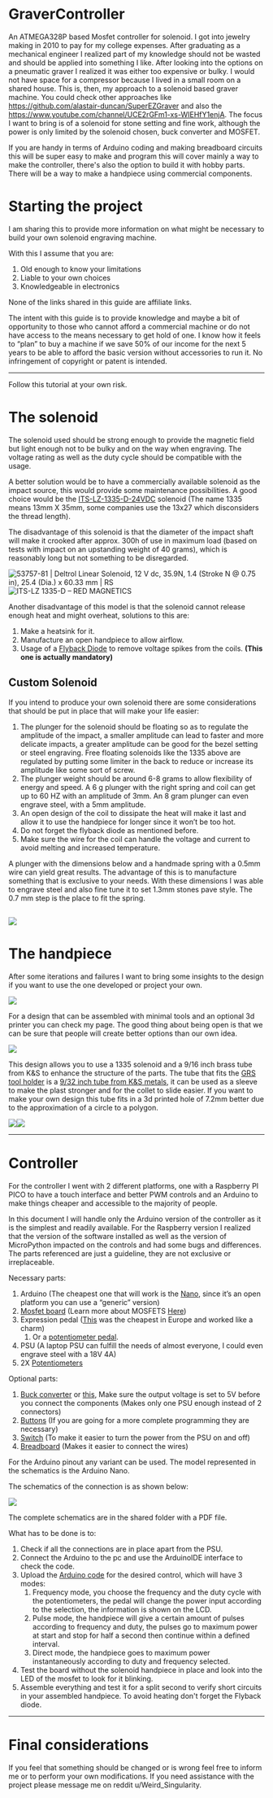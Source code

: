 # GraverController
An ATMEGA328P based Mosfet controller for solenoid.
I got into jewelry making in 2010 to pay for my college expenses. After graduating as a mechanical engineer I realized part of my knowledge should not be wasted and should be applied into something I like.
After looking into the options on a pneumatic graver I realized it was either too expensive or bulky. 
I would not have space for a compressor because I lived in a small room on a shared house.
This is, then, my approach to a solenoid based graver machine.
You could check other approaches like https://github.com/alastair-duncan/SuperEZGraver and also the https://www.youtube.com/channel/UCE2rGFm1-xs-WIEHfY1enjA.
The focus I want to bring is of a solenoid for stone setting and fine work, although the power is only limited by the solenoid chosen, buck converter and MOSFET.

If you are handy in terms of Arduino coding and making breadboard circuits this will be super easy to make and program this will cover mainly a way to make the controller, there's also the option to build it with hobby parts. There will be a way to make a handpiece using commercial components.

# **Starting the project**
I am sharing this to provide more information on what might be necessary to build your own solenoid engraving machine.

With this I assume that you are:

1. Old enough to know your limitations
1. Liable to your own choices
1. Knowledgeable in electronics

None of the links shared in this guide are affiliate links.

The intent with this guide is to provide knowledge and maybe a bit of opportunity to those who cannot afford a commercial machine or do not have access to the means necessary to get hold of one. I know how it feels to “plan” to buy a machine if we save 50% of our income for the next 5 years to be able to afford the basic version without accessories to run it. No infringement of copyright or patent is intended.

---
Follow this tutorial at your own risk.
# **The solenoid**
The solenoid used should be strong enough to provide the magnetic field but light enough not to be bulky and on the way when engraving. The voltage rating as well as the duty cycle should be compatible with the usage.

A better solution would be to have a commercially available solenoid as the impact source, this would provide some maintenance possibilities. A good choice would be the [ITS-LZ-1335-D-24VDC](https://www.elpro.org/gb/red-magnetics-its-lz-series/32677-its-lz-1335-d-24vdc.html) solenoid (The name 1335 means 13mm X 35mm, some companies use the 13x27 which disconsiders the thread length).

The disadvantage of this solenoid is that the diameter of the impact shaft will make it crooked after approx. 300h of use in maximum load (based on tests with impact on an upstanding weight of 40 grams), which is reasonably long but not something to be disregarded.

![53757-81 | Deltrol Linear Solenoid, 12 V dc, 35.9N, 1.4 (Stroke N @ 0.75  in), 25.4 (Dia.) x 60.33 mm | RS](Pictures/Aspose.Words.a1b2dc12-f32a-4c42-b293-afb59d340340.001.jpeg)![ITS-LZ 1335-D – RED MAGNETICS](Pictures/Aspose.Words.a1b2dc12-f32a-4c42-b293-afb59d340340.002.png)

Another disadvantage of this model is that the solenoid cannot release enough heat and might overheat, solutions to this are:

1. Make a heatsink for it.
2. Manufacture an open handpiece to allow airflow.
3. Usage of a [Flyback Diode](https://en.wikipedia.org/wiki/Flyback_diode) to remove voltage spikes from the coils. **(This one is actually mandatory)**


## **Custom Solenoid**
If you intend to produce your own solenoid there are some considerations that should be put in place that will make your life easier:

1. The plunger for the solenoid should be floating so as to regulate the amplitude of the impact, a smaller amplitude can lead to faster and more delicate impacts, a greater amplitude can be good for the bezel setting or steel engraving. Free floating solenoids like the 1335 above are regulated by putting some limiter in the back to reduce or increase its amplitude like some sort of screw.
1. The plunger weight should be around 6-8 grams to allow flexibility of energy and speed. A 6 g plunger with the right spring and coil can get up to 60 HZ with an amplitude of 3mm. An 8 gram plunger can even engrave steel, with a 5mm amplitude.
1. An open design of the coil to dissipate the heat will make it last and allow it to use the handpiece for longer since it won’t be too hot.
1. Do not forget the flyback diode as mentioned before.
1. Make sure the wire for the coil can handle the voltage and current to avoid melting and increased temperature.

A plunger with the dimensions below and a handmade spring with a 0.5mm wire can yield great results. The advantage of this is to manufacture something that is exclusive to your needs. With these dimensions I was able to engrave steel and also fine tune it to set 1.3mm stones pave style. The 0.7 mm step is the place to fit the spring.

![](Pictures/Aspose.Words.a1b2dc12-f32a-4c42-b293-afb59d340340.003.png)
---
# **The handpiece**
After some iterations and failures I want to bring some insights to the design if you want to use the one developed or project your own.

![](Pictures/Aspose.Words.a1b2dc12-f32a-4c42-b293-afb59d340340.004.png)

For a design that can be assembled with minimal tools and an optional 3d printer you can check my page. The good thing about being open is that we can be sure that people will create better options than our own idea.

![](Pictures/Aspose.Words.a1b2dc12-f32a-4c42-b293-afb59d340340.005.png)

This design allows you to use a 1335 solenoid and a 9/16 inch brass tube from K&S to enhance the structure of the parts. The tube that fits the [GRS tool holder](https://grs.com/product/grs-quickchange-handle/) is a [9/32 inch tube from K&S metals](https://ksmetals.com/collections/12-round-brass-tubing/products/br029-9-32), it can be used as a sleeve to make the plast stronger and for the collet to slide easier. If you want to make your own design this tube fits in a 3d printed hole of 7.2mm better due to the approximation of a circle to a polygon.

![](Pictures/Aspose.Words.a1b2dc12-f32a-4c42-b293-afb59d340340.006.jpeg)![](Pictures/Aspose.Words.a1b2dc12-f32a-4c42-b293-afb59d340340.007.jpeg)

---
# **Controller**
For the controller I went with 2 different platforms, one with a Raspberry PI PICO to have a touch interface and better PWM controls and an Arduino to make things cheaper and accessible to the majority of people.

In this document I will handle only the Arduino version of the controller as it is the simplest and readily available. For the Raspberry version I realized that the version of the software installed as well as the version of MicroPython impacted on the controls and had some bugs and differences. The parts referenced are just a guideline, they are not exclusive or irreplaceable.

Necessary parts:

1. Arduino (The cheapest one that will work is the [Nano](https://store.arduino.cc/products/arduino-nano), since it’s an open platform you can use a “generic” version)
1. [Mosfet board](https://www.amazon.com/HiLetgo-IRF520-MOSFET-Arduino-Raspberry/dp/B01I1J14MO) (Learn more about MOSFETS [Here](https://dronebotworkshop.com/transistors-mosfets/))
1. Expression pedal ([This](https://www.thomann.de/se/maudio_expression_pedal.htm) was the cheapest in Europe and worked like a charm)
   1. Or a [potentiometer pedal](https://thepihut.com/products/foot-pedal-potentiometer-sewing-machine-speed-controller).
1. PSU (A laptop PSU can fulfill the needs of almost everyone, I could even engrave steel with a 18V 4A)
1. 2X [Potentiometers](https://thepihut.com/products/gravity-analog-rotation-potentiometer-sensor-v1-for-arduino)

Optional parts:

1. [Buck converter](https://thepihut.com/products/dc-dc-power-module-25w) or [this](https://www.amazon.ca/Lysignal-LM2596-Supply-Adjustable-Converter/dp/B074J4NXCM), Make sure the output voltage is set to 5V before you connect the components (Makes only one PSU enough instead of 2 connectors)
1. [Buttons](https://thepihut.com/products/stemma-wired-tactile-push-button-pack-5-color-pack) (If you are going for a more complete programming they are necessary)
1. [Switch](https://thepihut.com/products/mini-panel-mount-dpdt-toggle-switch) (To make it easier to turn the power from the PSU on and off)
1. [Breadboard](https://thepihut.com/products/raspberry-pi-breadboard-half-size) (Makes it easier to connect the wires)

For the Arduino pinout any variant can be used. The model represented in the schematics is the Arduino Nano.

The schematics of the connection is as shown below:

![](Pictures/Aspose.Words.a1b2dc12-f32a-4c42-b293-afb59d340340.008.png)

The complete schematics are in the shared folder with a PDF file.

What has to be done is to:

1. Check if all the connections are in place apart from the PSU.
1. Connect the Arduino to the pc and use the ArduinoIDE interface to check the code.
1. Upload the [Arduino code](https://github.com/Savage-Sabrina/DIY_SolenoidGraver/blob/34cf9a5d53c3de1b95fa2ae14cb3af24335a9292/Arduino%20Code/BetaVersion0.2LCD+VariableFootPedal.ino) for the desired control, which will have 3 modes:
   1. Frequency mode, you choose the frequency and the duty cycle with the potentiometers, the pedal will change the power input according to the selection, the information is shown on the LCD.
   1. Pulse mode, the handpiece will give a certain amount of pulses according to frequency and duty, the pulses go to maximum power at start and stop for half a second then continue within a defined interval.
   1. Direct mode, the handpiece goes to maximum power instantaneously according to duty and frequency selected.
1. Test the board without the solenoid handpiece in place and look into the LED of the mosfet to look for it blinking.
1. Assemble everything and test it for a split second to verify short circuits in your assembled handpiece. To avoid heating don't forget the Flyback diode.
***
# **Final considerations**
If you feel that something should be changed or is wrong feel free to inform me or to perform your own modifications. If you need assistance with the project please message me on reddit u/Weird\_Singularity.


